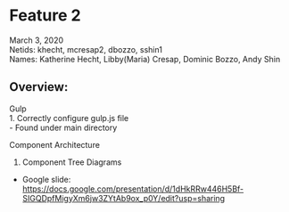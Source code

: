 <h1>Feature 2</h1>
March 3, 2020 <br>
Netids: khecht, mcresap2, dbozzo, sshin1 <br>
Names: Katherine Hecht, Libby(Maria) Cresap, Dominic Bozzo, Andy Shin <br>
</p>
<h2>Overview:</h2>
<p> Gulp <br>
  1. Correctly configure gulp.js file<br>
  - Found under main directory
  
Component Architecture<br>
  1. Component Tree Diagrams<br>
   - Google slide: https://docs.google.com/presentation/d/1dHkRRw446H5Bf-SIGQDpfMigyXm6jw3ZYtAb9ox_p0Y/edit?usp=sharing
</p>
